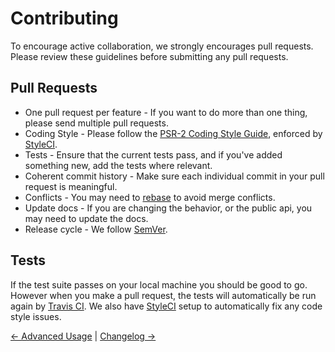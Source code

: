 # Contributing

To encourage active collaboration, we strongly encourages pull requests. Please review these guidelines before submitting any pull requests.

## Pull Requests

* One pull request per feature - If you want to do more than one thing, please send multiple pull requests.
* Coding Style - Please follow the [PSR-2 Coding Style Guide](http://www.php-fig.org/psr/psr-2), enforced by [StyleCI](https://styleci.io).
* Tests - Ensure that the current tests pass, and if you've added something new, add the tests where relevant.
* Coherent commit history - Make sure each individual commit in your pull request is meaningful.
* Conflicts - You may need to [rebase](https://git-scm.com/book/en/v2/Git-Branching-Rebasing) to avoid merge conflicts.
* Update docs - If you are changing the behavior, or the public api, you may need to update the docs.
* Release cycle - We follow [SemVer](http://semver.org).

## Tests

If the test suite passes on your local machine you should be good to go. However when you make a pull request, the tests will automatically be run again by [Travis CI](https://travis-ci.org). We also have [StyleCI](https://styleci.io) setup to automatically fix any code style issues.

[← Advanced Usage](https://github.com/platformoncloud/laravel-theme/wiki/Advanced-Usage) | [Changelog →](https://github.com/platformoncloud/laravel-theme/blob/master/CHANGELOG.md)
